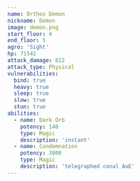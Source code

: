 ```yaml
---
name: Orthos Demon
nickname: Demon
image: demon.png
start_floor: 4
end_floor: 5
agro: 'Sight'
hp: 71542
attack_damage: 822
attack_type: Physical
vulnerabilities:
  bind: true
  heavy: true
  sleep: true
  slow: true
  stun: true
abilities:
  - name: Dark Orb
    potency: 140
    type: Magic
    description: 'instant'
  - name: Condemnation
    potency: 3000
    type: Magic
    description: 'telegraphed conal AoE'
---
```


